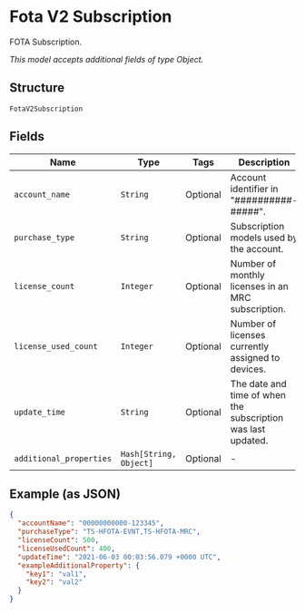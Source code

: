 
# Fota V2 Subscription

FOTA Subscription.

*This model accepts additional fields of type Object.*

## Structure

`FotaV2Subscription`

## Fields

| Name | Type | Tags | Description |
|  --- | --- | --- | --- |
| `account_name` | `String` | Optional | Account identifier in "##########-#####". |
| `purchase_type` | `String` | Optional | Subscription models used by the account. |
| `license_count` | `Integer` | Optional | Number of monthly licenses in an MRC subscription. |
| `license_used_count` | `Integer` | Optional | Number of licenses currently assigned to devices. |
| `update_time` | `String` | Optional | The date and time of when the subscription was last updated. |
| `additional_properties` | `Hash[String, Object]` | Optional | - |

## Example (as JSON)

```json
{
  "accountName": "00000000000-123345",
  "purchaseType": "TS-HFOTA-EVNT,TS-HFOTA-MRC",
  "licenseCount": 500,
  "licenseUsedCount": 400,
  "updateTime": "2021-06-03 00:03:56.079 +0000 UTC",
  "exampleAdditionalProperty": {
    "key1": "val1",
    "key2": "val2"
  }
}
```

